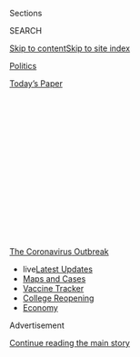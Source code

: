 <div id="app">

<div>

<div>

<div>

<div class="NYTAppHideMasthead css-1q2w90k e1suatyy0">

<div class="section css-ui9rw0 e1suatyy2">

<div class="css-eph4ug er09x8g0">

<div class="css-6n7j50">

</div>

<span class="css-1dv1kvn">Sections</span>

<div class="css-10488qs">

<span class="css-1dv1kvn">SEARCH</span>

</div>

[Skip to content](#site-content)[Skip to site
index](#site-index)

</div>

<div id="masthead-section-label" class="css-1wr3we4 eaxe0e00">

[Politics](https://www.nytimes.com/section/politics)

</div>

<div class="css-10698na e1huz5gh0">

</div>

</div>

<div id="masthead-bar-one" class="section hasLinks css-15hmgas e1csuq9d3">

<div class="css-uqyvli e1csuq9d0">

</div>

<div class="css-1uqjmks e1csuq9d1">

</div>

<div class="css-9e9ivx">

[](https://myaccount.nytimes.com/auth/login?response_type=cookie&client_id=vi)

</div>

<div class="css-1bvtpon e1csuq9d2">

[Today’s
Paper](https://www.nytimes.com/section/todayspaper)

</div>

</div>

</div>

</div>

<div data-aria-hidden="false">

<div id="site-content" data-role="main">

<div>

<div class="css-1aor85t" style="opacity:0.000000001;z-index:-1;visibility:hidden">

<div class="css-1hqnpie">

<div class="css-epjblv">

<span class="css-17xtcya">[Politics](/section/politics)</span><span class="css-x15j1o">|</span><span class="css-fwqvlz">DeVos
Funnels Coronavirus Relief Funds to Favored Private and Religious
Schools</span>

</div>

<div class="css-k008qs">

<div class="css-1iwv8en">

<span class="css-18z7m18"></span>

<div>

</div>

</div>

<span class="css-1n6z4y">https://nyti.ms/363HmyI</span>

<div class="css-1705lsu">

<div class="css-4xjgmj">

<div class="css-4skfbu" data-role="toolbar" data-aria-label="Social Media Share buttons, Save button, and Comments Panel with current comment count" data-testid="share-tools">

  - 
  - 
  - 
  - 
    
    <div class="css-6n7j50">
    
    </div>

  - 
  - 

</div>

</div>

</div>

</div>

</div>

</div>

<div id="NYT_TOP_BANNER_REGION" class="css-13pd83m">

<div>

<div id="styln-prism-menu-1592847958612" class="section interactive-content interactive-size-medium css-1edisqu">

<div class="css-17ih8de interactive-body">

<div id="scroll-container" class="css-1gj85ro">

[<span class="styln-title-wrap"><span class="css-1pje3qr">The
Coronavirus</span><span class="css-1pje3qr">
Outbreak</span></span>](https://www.nytimes.com/news-event/coronavirus?action=click&pgtype=Article&state=default&region=TOP_BANNER&context=storylines_menu)

  - <span class="css-kqxiym" data-emphasize="true">live</span>[Latest
    Updates](https://www.nytimes.com/2020/08/04/world/coronavirus-cases.html?action=click&pgtype=Article&state=default&region=TOP_BANNER&context=storylines_menu)
  - [Maps and
    Cases](https://www.nytimes.com/interactive/2020/us/coronavirus-us-cases.html?action=click&pgtype=Article&state=default&region=TOP_BANNER&context=storylines_menu)
  - [Vaccine
    Tracker](https://www.nytimes.com/interactive/2020/science/coronavirus-vaccine-tracker.html?action=click&pgtype=Article&state=default&region=TOP_BANNER&context=storylines_menu)
  - [College
    Reopening](https://www.nytimes.com/2020/08/02/us/covid-college-reopening.html?action=click&pgtype=Article&state=default&region=TOP_BANNER&context=storylines_menu)
  - [Economy](https://www.nytimes.com/live/2020/08/04/business/stock-market-today-coronavirus?action=click&pgtype=Article&state=default&region=TOP_BANNER&context=storylines_menu)

</div>

</div>

</div>

</div>

</div>

<div id="top-wrapper" class="css-1sy8kpn">

<div id="top-slug" class="css-l9onyx">

Advertisement

</div>

[Continue reading the main
story](#after-top)

<div class="ad top-wrapper" style="text-align:center;height:100%;display:block;min-height:250px">

<div id="top" class="place-ad" data-position="top" data-size-key="top">

</div>

</div>

<div id="after-top">

</div>

</div>

<div>

<div id="sponsor-wrapper" class="css-1hyfx7x">

<div id="sponsor-slug" class="css-19vbshk">

Supported by

</div>

[Continue reading the main
story](#after-sponsor)

<div id="sponsor" class="ad sponsor-wrapper" style="text-align:center;height:100%;display:block">

</div>

<div id="after-sponsor">

</div>

</div>

<div class="css-186x18t">

</div>

<div class="css-1vkm6nb ehdk2mb0">

# DeVos Funnels Coronavirus Relief Funds to Favored Private and Religious Schools

</div>

Education Secretary Betsy DeVos, using discretion written into the
coronavirus stabilization law, is using millions of dollars to pursue
long-sought policy goals that Congress has blocked.

<div class="css-79elbk" data-testid="photoviewer-wrapper">

<div class="css-z3e15g" data-testid="photoviewer-wrapper-hidden">

</div>

<div class="css-1a48zt4 ehw59r15" data-testid="photoviewer-children">

![<span class="css-16f3y1r e13ogyst0" data-aria-hidden="true">Betsy
DeVos, the education secretary, has issued guidance directing school
districts to increase the share of dollars they spend on serving
students in private
schools.</span><span class="css-cnj6d5 e1z0qqy90" itemprop="copyrightHolder"><span class="css-1ly73wi e1tej78p0">Credit...</span><span><span>Erin
Schaff/The New York
Times</span></span></span>](https://static01.nyt.com/images/2020/05/12/us/politics/12dc-virus-devos/12dc-virus-devos-articleLarge-v2.jpg?quality=75&auto=webp&disable=upscale)

</div>

</div>

<div class="css-18e8msd">

<div class="css-vp77d3 epjyd6m0">

<div class="css-hus3qt ey68jwv0" data-aria-hidden="true">

[![Erica L.
Green](https://static01.nyt.com/images/2018/06/14/multimedia/author-erica-l-green/author-erica-l-green-thumbLarge-v2.png
"Erica L. Green")](https://nytimes.com/by/erica-l-green)

</div>

<div class="css-1baulvz">

By [<span class="css-1baulvz last-byline" itemprop="name">Erica L.
Green</span>](https://nytimes.com/by/erica-l-green)

</div>

</div>

  - 
    
    <div class="css-ld3wwf e16638kd2">
    
    May 15,
    2020
    
    </div>

  - 
    
    <div class="css-4xjgmj">
    
    <div class="css-d8bdto" data-role="toolbar" data-aria-label="Social Media Share buttons, Save button, and Comments Panel with current comment count" data-testid="share-tools">
    
      - 
      - 
      - 
      - 
        
        <div class="css-6n7j50">
        
        </div>
    
      - 
      - 
    
    </div>
    
    </div>

</div>

</div>

<div class="section meteredContent css-1r7ky0e" name="articleBody" itemprop="articleBody">

<div class="css-1fanzo5 StoryBodyCompanionColumn">

<div class="css-53u6y8">

WASHINGTON — Education Secretary [Betsy
DeVos](https://www.nytimes.com/2020/05/20/us/politics/trump-betsy-devos-student-debt-forgiveness.html)
is using the $2 trillion coronavirus stabilization law to throw a
lifeline to education sectors she has long championed, directing
millions of federal dollars intended primarily for public schools and
colleges to private and religious schools.

[The Coronavirus Aid, Relief and Economic Security
Act](https://www.nytimes.com/2020/03/27/us/politics/coronavirus-house-voting.html),
signed in late March, included $30 billion for education institutions
turned upside down by the pandemic shutdowns, about $14 billion for
higher education, $13.5 billion to elementary and secondary schools, and
the rest for state governments.

Ms. DeVos has used $180 million of those dollars to encourage states to
create “microgrants” that parents of elementary and secondary school
students can use to pay for educational services, including private
school tuition. She has directed school districts to share millions of
dollars designated for low-income students with wealthy private schools.

And she has nearly depleted the 2.5 percent of higher education funding,
about $350 million, set aside for struggling colleges to bolster small
colleges — many of them private, religious or on the margins of higher
education — regardless of need. The Wright Graduate University for the
Realization of Human Potential, a private college in Wisconsin that has
a [website debunking claims that it is a
cult](http://www.wrightinstitutecult.com), was allocated about $495,000.
All of the colleges could apply for the funds or reject them, and Wright
officials said the school did not claim the funds.

</div>

</div>

<div class="css-1fanzo5 StoryBodyCompanionColumn">

<div class="css-53u6y8">

Bergin University of Canine Studies in California said its $472,850
allocation was a “godsend.”

“I think we are one of the most important educational institutions out
there right now,” said its founder, Bonnie Bergin, who is credited with
inventing the service dog.

On the Senate floor this week, Senator Chuck Schumer, Democrat of New
York and the minority leader, accused Ms. DeVos of “exploiting
congressional relief efforts.” He said she had been “using a portion of
that funding not to help states or localities cope with the crisis, but
to augment her push for voucherlike programs, a prior initiative that
has nothing to do with Covid-19.”

House Democrats included language in [a stimulus bill set for a vote on
Friday](https://docs.house.gov/billsthisweek/20200511/BILLS-116hr6800ih.pdf)
that would limit Ms. DeVos’s ability to use about $58 billion in
additional education relief for K-12 school districts for private
schools. Congress has largely rejected Ms. DeVos’s proposals to create
programs that resemble private school vouchers, and public education
groups say Ms. DeVos is abusing discretion granted to her under the
emergency legislation to achieve a long-held agenda.

“And it only took a pandemic,” said Sasha Pudelski, the advocacy
director at the AASA, the School Superintendents Association.

The Education Department called the accusation “absurd.” But in a
statement, the department said that every student and teacher had been
affected by the pandemic. “The current disruption to our education
system has reaffirmed what Secretary DeVos has been saying for years: We
need to rethink education for all students, of every age, no matter the
type of school setting,” it said.

</div>

</div>

<div class="css-1fanzo5 StoryBodyCompanionColumn">

<div class="css-53u6y8">

Ms. DeVos has long held that taxpayer funds should be available for
private school tuition, giving parents the chance to escape failing
public schools and public education competition to drive
improvement.

<div id="NYT_MAIN_CONTENT_1_REGION" class="css-9tf9ac">

<div>

<div id="styln-covid-updates-world" class="section interactive-content interactive-size-medium css-1ftcdic">

<div class="css-17ih8de interactive-body">

<div id="styln-briefing-block" data-asset-id="QXJ0aWNsZTpueXQ6Ly9hcnRpY2xlLzNhNGMwYWI5LWIwY2QtNWQwOS1hZTgwLTdjMGU3ZTA1OWQ2OA==">

<div class="briefing-block-header-section">

# [Latest Updates: Global Coronavirus Outbreak](https://www.nytimes.com/2020/08/04/world/coronavirus-cases.html?action=click&pgtype=Article&state=default&region=MAIN_CONTENT_1&context=storylines_live_updates)

<div class="briefing-block-ts">

Updated 2020-08-04T20:42:41.838Z

</div>

</div>

  - [Novavax sees encouraging results from two studies of its
    experimental
    vaccine.](https://www.nytimes.com/2020/08/04/world/coronavirus-cases.html?action=click&pgtype=Article&state=default&region=MAIN_CONTENT_1&context=storylines_live_updates#link-1228a480)
  - [Public and private schools in Maryland and elsewhere are divided
    over in-person
    instruction.](https://www.nytimes.com/2020/08/04/world/coronavirus-cases.html?action=click&pgtype=Article&state=default&region=MAIN_CONTENT_1&context=storylines_live_updates#link-4825b93)
  - [The United Nations calls on policymakers to ‘plan thoroughly for
    school
    reopenings.’](https://www.nytimes.com/2020/08/04/world/coronavirus-cases.html?action=click&pgtype=Article&state=default&region=MAIN_CONTENT_1&context=storylines_live_updates#link-50f7386d)

<div class="briefing-block-footer">

<div class="briefing-block-footer-meta">

[See more
updates](https://www.nytimes.com/2020/08/04/world/coronavirus-cases.html?action=click&pgtype=Article&state=default&region=MAIN_CONTENT_1&context=storylines_live_updates)

</div>

<div class="briefing-block-briefinglinks">

<span>More live coverage:</span>
[Markets](https://www.nytimes.com/live/2020/08/04/business/stock-market-today-coronavirus?action=click&pgtype=Article&state=default&region=MAIN_CONTENT_1&context=storylines_live_updates)

</div>

</div>

</div>

</div>

</div>

</div>

</div>

A spokesman for Republican members of the House Education Committee
defended Ms. DeVos’s actions: “While there are likely multiple ways the
secretary could have interpreted this broadly written law, the language
the appropriators wrote gave her the flexibility to implement it as she
has done.”

The most contentious move is [guidance that directs school districts to
increase the share of
dollars](https://www.chalkbeat.org/2020/5/5/21248179/equitable-services-coronavirus-private-schools)
they spend on students in private schools. Under federal education law,
school districts are required to use funding they receive for their
poorest students to provide “equitable services,” such as tutoring and
transportation for low-income students attending private schools in
their districts. But the department said districts should use their
emergency funding, which was doled out based on student poverty rates,
to support all students attending private schools in their districts,
regardless of income.

Her guidance comes as elementary and secondary education groups lobby
Congress for billions of additional dollars to lift students out of the
educational crisis caused by the pandemic. In big cities, which serve
the most vulnerable students, district leaders are projecting [budget
shortfalls of up to 25
percent](https://www.politico.com/states/new-york/albany/story/2020/05/12/carranza-city-is-facing-most-horrific-budget-this-school-system-has-ever-seen-1283528)
because of collapsing tax revenues, said the Council of the Great City
Schools, which represents 76 of the nation’s large urban districts. Its
member districts said they could be forced to lay off 275,000 teachers.

In New York City, Chancellor Richard A. Carranza [told City Council
members on
Tuesday](https://ny.chalkbeat.org/2020/5/12/21256562/nyc-education-department-state-budget-cuts)
that the school district was facing “the most horrific budget” it had
ever seen.

The federal Education Department said if school districts were to count
only poor students, “they would be placing nonpublic school students and
teachers at a disadvantage that Congress did not intend.”

“It’s sad, but unsurprising, that some would put their own financial
interests ahead of the needs of all students and teachers,” the
department said.

</div>

</div>

<div class="css-1fanzo5 StoryBodyCompanionColumn">

<div class="css-53u6y8">

Educators are pleading with the department to revise or rescind the
guidance. In Montana, school officials estimate that compliance would
shift more than $1.5 million to private and home schools, up from about
$206,469 that the schools are due under current law. In Louisiana,
private schools would receive at least 267 percent more funding, and at
least 77 percent of the relief allocation for Orleans Parish would be
redirected, according to [a letter state that education
chiefs](https://ccsso.org/sites/default/files/2020-05/DeVosESLetter050520.pdf)
sent to Ms. DeVos. The Newark Public Schools in New Jersey [would lose
$800,000 in federal relief
funds](https://edlawcenter.org/assets/files/pdfs/School%20Funding/ELC_Letter_to_Governor_Murphy_re.pdf)
to private schools, David G. Sciarra, the executive director of the
Education Law Center, said in a letter to the governor of New Jersey
asking him to reject the guidance.

Pennsylvania’s education secretary, Pedro A. Rivera, protested to the
department that under the guidance, 53 percent more money would flow
“from most disadvantaged to more advantaged students” in urban
districts like Philadelphia, while rural districts like Northeast
Bradford would see a 932 percent increase.

“School districts can — and should — ignore this guidance, which flouts
what Congress intended to do with the CARES Act: support students who
need it the most,” said Randi Weingarten, the president of the American
Federation of Teachers, and Daniel A. Domenech, the executive director
of AASA.

Indiana has announced it would not enforce the guidance. [In a
memo](https://www.doe.in.gov/sites/default/files/grants/final-language-equitable-share-cares-51220.pdf),
its superintendent of public instruction, Jennifer McCormick, a
Republican, said the state “ensures that the funds are distributed
according to congressional intent and a plain reading of the law.”

“I will not play political agenda games with COVID relief funds,” she
said on Twitter.

</div>

</div>

<div class="css-cfo9c3">

</div>

<div class="css-1fanzo5 StoryBodyCompanionColumn">

<div class="css-53u6y8">

Private school educators say that they have always been included in
emergency relief funding, including for Hurricanes Katrina and Sandy,
and this situation should be no
different.

<div id="NYT_MAIN_CONTENT_3_REGION" class="css-9tf9ac">

<div>

<div id="styln-prism-freeform-1594220623585" class="section interactive-content interactive-size-medium css-1ftcdic">

<div class="css-17ih8de interactive-body">

<div id="prism-freeform-block-85410" class="css-19mumt8" data-role="complementary" data-storyline="The Coronavirus Outbreak" data-truncated="true" tabindex="0">

<div class="css-a8d9oz">

<div class="css-eb027h">

[](https://www.nytimes.com/news-event/coronavirus?action=click&pgtype=Article&state=default&region=MAIN_CONTENT_3&context=storylines_faq)

### The Coronavirus Outbreak ›

#### Frequently Asked Questions

Updated August 4, 2020

  - #### I have antibodies. Am I now immune?
    
      - As of right now,[that seems likely, for at least several
        months.](https://www.nytimes.com/2020/07/22/health/covid-antibodies-herd-immunity.html?action=click&pgtype=Article&state=default&region=MAIN_CONTENT_3&context=storylines_faq)
        There have been frightening accounts of people suffering what
        seems to be a second bout of Covid-19. But experts say these
        patients may have a drawn-out course of infection, with the
        virus taking a slow toll weeks to months after initial exposure.
        People infected with the coronavirus typically
        [produce](https://www.nature.com/articles/s41586-020-2456-9)
        immune molecules called antibodies, which are [protective
        proteins made in response to an
        infection](https://www.nytimes.com/2020/05/07/health/coronavirus-antibody-prevalence.html?action=click&pgtype=Article&state=default&region=MAIN_CONTENT_3&context=storylines_faq)[.
        These antibodies
        may](https://www.nytimes.com/2020/05/07/health/coronavirus-antibody-prevalence.html?action=click&pgtype=Article&state=default&region=MAIN_CONTENT_3&context=storylines_faq)
        last in the body [only two to three
        months](https://www.nature.com/articles/s41591-020-0965-6),
        which may seem worrisome, but that’s perfectly normal after an
        acute infection subsides, said Dr. Michael Mina, an immunologist
        at Harvard University. It may be possible to get the coronavirus
        again, but it’s highly unlikely that it would be possible in a
        short window of time from initial infection or make people
        sicker the second time.

  - #### I’m a small-business owner. Can I get relief?
    
      - The [stimulus bills enacted in
        March](https://www.nytimes.com/article/small-business-loans-stimulus-grants-freelancers-coronavirus.html?action=click&pgtype=Article&state=default&region=MAIN_CONTENT_3&context=storylines_faq)
        offer help for the millions of American small businesses. Those
        eligible for aid are businesses and nonprofit organizations with
        fewer than 500 workers, including sole proprietorships,
        independent contractors and freelancers. Some larger companies
        in some industries are also eligible. The help being offered,
        which is being managed by the Small Business Administration,
        includes the Paycheck Protection Program and the Economic Injury
        Disaster Loan program. But lots of folks have [not yet seen
        payouts.](https://www.nytimes.com/interactive/2020/05/07/business/small-business-loans-coronavirus.html?action=click&pgtype=Article&state=default&region=MAIN_CONTENT_3&context=storylines_faq)
        Even those who have received help are confused: The rules are
        draconian, and some are stuck sitting on [money they don’t know
        how to
        use.](https://www.nytimes.com/2020/05/02/business/economy/loans-coronavirus-small-business.html?action=click&pgtype=Article&state=default&region=MAIN_CONTENT_3&context=storylines_faq)
        Many small-business owners are getting less than they expected
        or [not hearing anything at
        all.](https://www.nytimes.com/2020/06/10/business/Small-business-loans-ppp.html?action=click&pgtype=Article&state=default&region=MAIN_CONTENT_3&context=storylines_faq)

  - #### What are my rights if I am worried about going back to work?
    
      - Employers have to provide [a safe
        workplace](https://www.osha.gov/SLTC/covid-19/standards.html)
        with policies that protect everyone equally. [And if one of your
        co-workers tests positive for the coronavirus, the
        C.D.C.](https://www.nytimes.com/article/coronavirus-money-unemployment.html?action=click&pgtype=Article&state=default&region=MAIN_CONTENT_3&context=storylines_faq)
        has said that [employers should tell their
        employees](https://www.cdc.gov/coronavirus/2019-ncov/community/guidance-business-response.html)
        -- without giving you the sick employee’s name -- that they may
        have been exposed to the virus.

  - #### Should I refinance my mortgage?
    
      - [It could be a good
        idea,](https://www.nytimes.com/article/coronavirus-money-unemployment.html?action=click&pgtype=Article&state=default&region=MAIN_CONTENT_3&context=storylines_faq)
        because mortgage rates have [never been
        lower.](https://www.nytimes.com/2020/07/16/business/mortgage-rates-below-3-percent.html?action=click&pgtype=Article&state=default&region=MAIN_CONTENT_3&context=storylines_faq)
        Refinancing requests have pushed mortgage applications to some
        of the highest levels since 2008, so be prepared to get in line.
        But defaults are also up, so if you’re thinking about buying a
        home, be aware that some lenders have tightened their standards.

  - #### What is school going to look like in September?
    
      - It is unlikely that many schools will return to a normal
        schedule this fall, requiring the grind of [online
        learning](https://www.nytimes.com/2020/06/05/us/coronavirus-education-lost-learning.html?action=click&pgtype=Article&state=default&region=MAIN_CONTENT_3&context=storylines_faq),
        [makeshift child
        care](https://www.nytimes.com/2020/05/29/us/coronavirus-child-care-centers.html?action=click&pgtype=Article&state=default&region=MAIN_CONTENT_3&context=storylines_faq)
        and [stunted
        workdays](https://www.nytimes.com/2020/06/03/business/economy/coronavirus-working-women.html?action=click&pgtype=Article&state=default&region=MAIN_CONTENT_3&context=storylines_faq)
        to continue. California’s two largest public school districts —
        Los Angeles and San Diego — said on July 13, that [instruction
        will be remote-only in the
        fall](https://www.nytimes.com/2020/07/13/us/lausd-san-diego-school-reopening.html?action=click&pgtype=Article&state=default&region=MAIN_CONTENT_3&context=storylines_faq),
        citing concerns that surging coronavirus infections in their
        areas pose too dire a risk for students and teachers. Together,
        the two districts enroll some 825,000 students. They are the
        largest in the country so far to abandon plans for even a
        partial physical return to classrooms when they reopen in
        August. For other districts, the solution won’t be an
        all-or-nothing approach. [Many
        systems](https://bioethics.jhu.edu/research-and-outreach/projects/eschool-initiative/school-policy-tracker/),
        including the nation’s largest, New York City, are devising
        [hybrid
        plans](https://www.nytimes.com/2020/06/26/us/coronavirus-schools-reopen-fall.html?action=click&pgtype=Article&state=default&region=MAIN_CONTENT_3&context=storylines_faq)
        that involve spending some days in classrooms and other days
        online. There’s no national policy on this yet, so check with
        your municipal school system regularly to see what is happening
        in your
community.

<div id="styln-survey-component-85410" class="styln-survey-component" data-surveyname="faq" data-surveystoryline="coronavirus">

</div>

</div>

<div class="css-6mllg9">

</div>

<div class="css-pmm6ed">

<span class="css-5gimkt"></span>

</div>

</div>

</div>

</div>

</div>

</div>

</div>

Sister Dale McDonald, the director of public policy and educational
research at the National Catholic Educational Association, said many of
its schools would need to be cleaned, and their staffing would need to
be shored up. At least 100 member schools are at risk for not reopening
at all.

</div>

</div>

<div class="css-1fanzo5 StoryBodyCompanionColumn">

<div class="css-53u6y8">

“In an emergency, kids shouldn’t have to prove they’re poor to get what
they need to continue their education,” Sister McDonald said.

A competition announced by Ms. DeVos in which states can vie for tens of
millions of dollars either to create statewide virtual schools or offer
“microgrants” is also drawing fire for mirroring voucher programs that
help parents pay for services outside the public school system. The
program also stands to [benefit virtual education
companies](https://www.the74million.org/article/betsy-devos-trumps-edsec-pick-promoted-virtual-schools-despite-dismal-results/)
that Ms. DeVos has personally invested in.

Representative Robert C. Scott of Virginia, the chairman of the House
education committee, said the competition’s point system was weighted in
favor of rural areas and voucher-friendly states, rather than those most
affected by the coronavirus.

“This program design is indistinguishable from a standard voucher scheme
and is the latest attempt by this department to promote privatization
initiatives against both the wishes of the American people, and the
intent of Congress,” he wrote to Ms. DeVos.

The microgrant program has been cheered by champions of school choice.

“They are smart to take advantage of the lag and lack of disciplined
delivery of education,” said Jeanne Allen, the chief executive of the
Center for Education Reform. “We don’t have any choice but to make
parents and families the unit of education right now.”

Trish Stevens, who has a special-needs daughter, said a program in
Arizona that was much like the microgrant proposal had been “life
changing” for her child, who is supposed to have $150-an-hour speech
therapy and $250-an-hour tutors.

“It’s like the Wild West of education right now,” she said, “and we’re
all just trying to figure it out.”

</div>

</div>

<div class="css-1fanzo5 StoryBodyCompanionColumn">

<div class="css-53u6y8">

Ms. DeVos is also under fire from college educators [for disbursing
millions](https://www.insidehighered.com/news/2020/05/07/small-colleges-get-millions-while-other-colleges-struggle#.XrQZ_cKvTlA.twitter)of
dollars to hundreds of small colleges that may not need it. The
coronavirus relief law set aside about $350 million for schools that
demonstrated “significant unmet needs related to expenses associated
with coronavirus.” The department was supposed to prioritize schools
that did not receive at least $500,000 from other categories of higher
education funding. Instead, Ms. DeVos used the money to ensure that
small schools received $500,000 each.

That meant outsize per-pupil allocations at [several private schools and
religious
institutions](https://www2.ed.gov/about/offices/list/ope/allocationsfipse.pdf)
with as few as 50 students while some public community colleges received
as little as $500 a student.

Ben Miller, the vice president for postsecondary education at the
liberal Center for American Progress, said the allocations came as large
public colleges were “rationing,” and community colleges “starve.”

Aaron D. Profitt, the vice president for academic affairs at God’s Bible
School and College in Ohio, said the school did not plan to claim its
allocation because it was getting by on small donations. Ms. DeVos had
criticized elite colleges that received stimulus funding they did not
apply for and had urged schools to reject money they did not need.

“Of course, when you get a letter from the Department of Education
giving you money, you start thinking about all the good things you can
do,” Mr. Profitt said. “But when I read the CARES Act, the intention was
not to do all the good things you could do but try to meet needs. We are
trying to cooperate with the law as written.”

</div>

</div>

<div>

</div>

</div>

<div>

</div>

<div>

</div>

<div>

</div>

<div>

<div id="bottom-wrapper" class="css-1ede5it">

<div id="bottom-slug" class="css-l9onyx">

Advertisement

</div>

[Continue reading the main
story](#after-bottom)

<div id="bottom" class="ad bottom-wrapper" style="text-align:center;height:100%;display:block;min-height:90px">

</div>

<div id="after-bottom">

</div>

</div>

</div>

</div>

</div>

## Site Index

<div>

</div>

## Site Information Navigation

  - [© <span>2020</span> <span>The New York Times
    Company</span>](https://help.nytimes.com/hc/en-us/articles/115014792127-Copyright-notice)

<!-- end list -->

  - [NYTCo](https://www.nytco.com/)
  - [Contact
    Us](https://help.nytimes.com/hc/en-us/articles/115015385887-Contact-Us)
  - [Work with us](https://www.nytco.com/careers/)
  - [Advertise](https://nytmediakit.com/)
  - [T Brand Studio](http://www.tbrandstudio.com/)
  - [Your Ad
    Choices](https://www.nytimes.com/privacy/cookie-policy#how-do-i-manage-trackers)
  - [Privacy](https://www.nytimes.com/privacy)
  - [Terms of
    Service](https://help.nytimes.com/hc/en-us/articles/115014893428-Terms-of-service)
  - [Terms of
    Sale](https://help.nytimes.com/hc/en-us/articles/115014893968-Terms-of-sale)
  - [Site
    Map](https://spiderbites.nytimes.com)
  - [Help](https://help.nytimes.com/hc/en-us)
  - [Subscriptions](https://www.nytimes.com/subscription?campaignId=37WXW)

</div>

</div>

</div>

</div>
